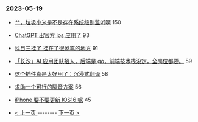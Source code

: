 ### 2023-05-19 
- [艹，垃圾小米是不是存在系统级别监听啊](https://www.v2ex.com/t/941185) 150
- [ChatGPT 出官方 ios 应用了](https://www.v2ex.com/t/941145) 93
- [科目三挂了 挂在了很煞笔的地方](https://www.v2ex.com/t/941203) 91
- [「长沙」AI 应用团队招人，后端是 go，前端技术栈没定，全岗位都要。](https://www.v2ex.com/t/941106) 59
- [这个插件真是太好用了：沉浸式翻译](https://www.v2ex.com/t/941217) 58
- [求助一个可行的隔音方案](https://www.v2ex.com/t/941237) 56
- [iPhone 要不要更新 IOS16 呢](https://www.v2ex.com/t/941238) 45 

- [ < 上一页 ](https://github.com/able8/v2ex-hot-record/blob/master/2023-05-18.md) -------- [ 下一页 > ](https://github.com/able8/v2ex-hot-record/blob/master/2023-05-20.md)